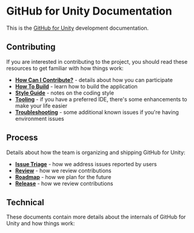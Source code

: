 # GitHub for Unity Documentation

This is the [GitHub for Unity](https://github.com/github-for-unity/Unity) development
documentation.

## Contributing

If you are interested in contributing to the project, you should read these
resources to get familiar with how things work:

 - **[How Can I Contribute?](../CONTRIBUTING.md#how-can-i-contribute)** -
    details about how you can participate
 - **[How To Build](contributing/how-to-build.md)** - learn how to build the
    application
 - **[Style Guide](contributing/styleguide.md)** - notes on the coding style
 - **[Tooling](contributing/tooling.md)** - if you have a preferred IDE,
    there's some enhancements to make your life easier
 - **[Troubleshooting](contributing/troubleshooting.md)** - some additional
    known issues if you're having environment issues

## Process

Details about how the team is organizing and shipping GitHub for Unity:

 - **[Issue Triage](process/issue-triage.md)** - how we address issues reported
    by users
 - **[Review](process/reviews.md)** - how we review contributions
 - **[Roadmap](process/roadmap.md)** - how we plan for the future
 - **[Release](process/release-process.md)** - how we review contributions

## Technical

These documents contain more details about the internals of GitHub for Unity
and how things work:
